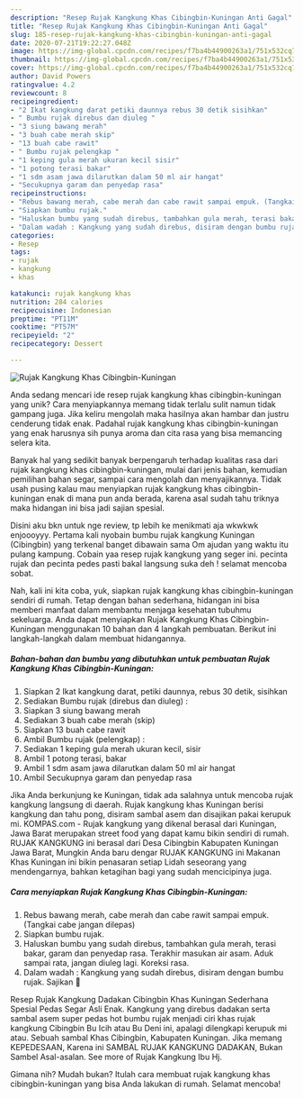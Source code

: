 ```yaml
---
description: "Resep Rujak Kangkung Khas Cibingbin-Kuningan Anti Gagal"
title: "Resep Rujak Kangkung Khas Cibingbin-Kuningan Anti Gagal"
slug: 185-resep-rujak-kangkung-khas-cibingbin-kuningan-anti-gagal
date: 2020-07-21T19:22:27.048Z
image: https://img-global.cpcdn.com/recipes/f7ba4b44900263a1/751x532cq70/rujak-kangkung-khas-cibingbin-kuningan-foto-resep-utama.jpg
thumbnail: https://img-global.cpcdn.com/recipes/f7ba4b44900263a1/751x532cq70/rujak-kangkung-khas-cibingbin-kuningan-foto-resep-utama.jpg
cover: https://img-global.cpcdn.com/recipes/f7ba4b44900263a1/751x532cq70/rujak-kangkung-khas-cibingbin-kuningan-foto-resep-utama.jpg
author: David Powers
ratingvalue: 4.2
reviewcount: 8
recipeingredient:
- "2 Ikat kangkung darat petiki daunnya rebus 30 detik sisihkan"
- " Bumbu rujak direbus dan diuleg "
- "3 siung bawang merah"
- "3 buah cabe merah skip"
- "13 buah cabe rawit"
- " Bumbu rujak pelengkap "
- "1 keping gula merah ukuran kecil sisir"
- "1 potong terasi bakar"
- "1 sdm asam jawa dilarutkan dalam 50 ml air hangat"
- "Secukupnya garam dan penyedap rasa"
recipeinstructions:
- "Rebus bawang merah, cabe merah dan cabe rawit sampai empuk. (Tangkai cabe jangan dilepas)"
- "Siapkan bumbu rujak."
- "Haluskan bumbu yang sudah direbus, tambahkan gula merah, terasi bakar, garam dan penyedap rasa. Terakhir masukan air asam. Aduk sampai rata, jangan diuleg lagi. Koreksi rasa."
- "Dalam wadah : Kangkung yang sudah direbus, disiram dengan bumbu rujak. Sajikan 🤩"
categories:
- Resep
tags:
- rujak
- kangkung
- khas

katakunci: rujak kangkung khas 
nutrition: 284 calories
recipecuisine: Indonesian
preptime: "PT11M"
cooktime: "PT57M"
recipeyield: "2"
recipecategory: Dessert

---
```



![Rujak Kangkung Khas Cibingbin-Kuningan](https://img-global.cpcdn.com/recipes/f7ba4b44900263a1/751x532cq70/rujak-kangkung-khas-cibingbin-kuningan-foto-resep-utama.jpg)

Anda sedang mencari ide resep rujak kangkung khas cibingbin-kuningan yang unik? Cara menyiapkannya memang tidak terlalu sulit namun tidak gampang juga. Jika keliru mengolah maka hasilnya akan hambar dan justru cenderung tidak enak. Padahal rujak kangkung khas cibingbin-kuningan yang enak harusnya sih punya aroma dan cita rasa yang bisa memancing selera kita.

Banyak hal yang sedikit banyak berpengaruh terhadap kualitas rasa dari rujak kangkung khas cibingbin-kuningan, mulai dari jenis bahan, kemudian pemilihan bahan segar, sampai cara mengolah dan menyajikannya. Tidak usah pusing kalau mau menyiapkan rujak kangkung khas cibingbin-kuningan enak di mana pun anda berada, karena asal sudah tahu triknya maka hidangan ini bisa jadi sajian spesial.

Disini aku bkn untuk nge review, tp lebih ke menikmati aja wkwkwk enjoooyyy. Pertama kali nyobain bumbu rujak kangkung Kuningan (Cibingbin) yang terkenal banget dibawain sama Om ajudan yang waktu itu pulang kampung. Cobain yaa resep rujak kangkung yang seger ini. pecinta rujak dan pecinta pedes pasti bakal langsung suka deh ! selamat mencoba sobat.


Nah, kali ini kita coba, yuk, siapkan rujak kangkung khas cibingbin-kuningan sendiri di rumah. Tetap dengan bahan sederhana, hidangan ini bisa memberi manfaat dalam membantu menjaga kesehatan tubuhmu sekeluarga. Anda dapat menyiapkan Rujak Kangkung Khas Cibingbin-Kuningan menggunakan 10 bahan dan 4 langkah pembuatan. Berikut ini langkah-langkah dalam membuat hidangannya.

<!--inarticleads1-->

##### Bahan-bahan dan bumbu yang dibutuhkan untuk pembuatan Rujak Kangkung Khas Cibingbin-Kuningan:

1. Siapkan 2 Ikat kangkung darat, petiki daunnya, rebus 30 detik, sisihkan
1. Sediakan  Bumbu rujak (direbus dan diuleg) :
1. Siapkan 3 siung bawang merah
1. Sediakan 3 buah cabe merah (skip)
1. Siapkan 13 buah cabe rawit
1. Ambil  Bumbu rujak (pelengkap) :
1. Sediakan 1 keping gula merah ukuran kecil, sisir
1. Ambil 1 potong terasi, bakar
1. Ambil 1 sdm asam jawa dilarutkan dalam 50 ml air hangat
1. Ambil Secukupnya garam dan penyedap rasa


Jika Anda berkunjung ke Kuningan, tidak ada salahnya untuk mencoba rujak kangkung langsung di daerah. Rujak kangkung khas Kuningan berisi kangkung dan tahu pong, disiram sambal asem dan disajikan pakai kerupuk mi. KOMPAS.com - Rujak kangkung yang dikenal berasal dari Kuningan, Jawa Barat merupakan street food yang dapat kamu bikin sendiri di rumah. RUJAK KANGKUNG ini berasal dari Desa Cibingbin Kabupaten Kuningan Jawa Barat, Mungkin Anda baru dengar RUJAK KANGKUNG ini Makanan Khas Kuningan ini bikin penasaran setiap Lidah seseorang yang mendengarnya, bahkan ketagihan bagi yang sudah mencicipinya juga. 

<!--inarticleads2-->

##### Cara menyiapkan Rujak Kangkung Khas Cibingbin-Kuningan:

1. Rebus bawang merah, cabe merah dan cabe rawit sampai empuk. (Tangkai cabe jangan dilepas)
1. Siapkan bumbu rujak.
1. Haluskan bumbu yang sudah direbus, tambahkan gula merah, terasi bakar, garam dan penyedap rasa. Terakhir masukan air asam. Aduk sampai rata, jangan diuleg lagi. Koreksi rasa.
1. Dalam wadah : Kangkung yang sudah direbus, disiram dengan bumbu rujak. Sajikan 🤩


Resep Rujak Kangkung Dadakan Cibingbin Khas Kuningan Sederhana Spesial Pedas Segar Asli Enak. Kangkung yang direbus dadakan serta sambal asem super pedas hot bumbu rujak menjadi ciri khas rujak kangkung Cibingbin Bu Icih atau Bu Deni ini, apalagi dilengkapi kerupuk mi atau. Sebuah sambal Khas Cibingbin, Kabupaten Kuningan. Jika memang KEPEDESAAN, Karena ini SAMBAL RUJAK KANGKUNG DADAKAN, Bukan Sambel Asal-asalan. See more of Rujak Kangkung Ibu Hj. 

Gimana nih? Mudah bukan? Itulah cara membuat rujak kangkung khas cibingbin-kuningan yang bisa Anda lakukan di rumah. Selamat mencoba!
